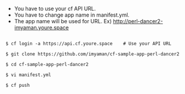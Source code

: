 * You have to use your cf API URL.
* You have to change app name in manifest.yml. 
* The app name will be used for URL. Ex) http://perl-dancer2-imyaman.youre.space


```

$ cf login -a https://api.cf.youre.space    # Use your API URL

$ git clone https://github.com/imyaman/cf-sample-app-perl-dancer2

$ cd cf-sample-app-perl-dancer2

$ vi manifest.yml

$ cf push
```
